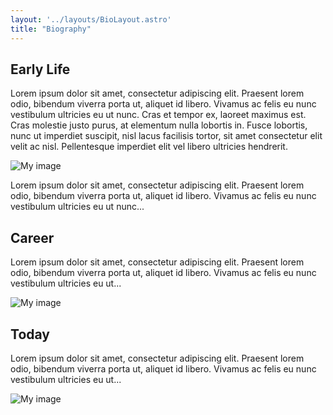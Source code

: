 ```yaml
---
layout: '../layouts/BioLayout.astro'
title: "Biography"
---
```


## Early Life

Lorem ipsum dolor sit amet, consectetur adipiscing elit. Praesent lorem odio, bibendum
viverra porta ut, aliquet id libero. Vivamus ac felis eu nunc vestibulum ultricies eu ut
nunc. Cras et tempor ex, laoreet maximus est. Cras molestie justo purus, at elementum nulla
lobortis in. Fusce lobortis, nunc ut imperdiet suscipit, nisl lacus facilisis tortor, sit
amet consectetur elit velit ac nisl. Pellentesque imperdiet elit vel libero ultricies
hendrerit.

![My image](https://placehold.co/400x600)

Lorem ipsum dolor sit amet, consectetur adipiscing elit. Praesent lorem odio, bibendum
viverra porta ut, aliquet id libero. Vivamus ac felis eu nunc vestibulum ultricies eu ut
nunc...

## Career

Lorem ipsum dolor sit amet, consectetur adipiscing elit. Praesent lorem odio, bibendum
viverra porta ut, aliquet id libero. Vivamus ac felis eu nunc vestibulum ultricies eu ut...

![My image](https://placehold.co/400x600)

## Today

Lorem ipsum dolor sit amet, consectetur adipiscing elit. Praesent lorem odio, bibendum
viverra porta ut, aliquet id libero. Vivamus ac felis eu nunc vestibulum ultricies eu ut...

![My image](https://placehold.co/400x600)
